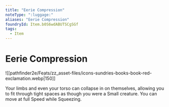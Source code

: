 ```yaml
---
title: "Eerie Compression"
noteType: ":luggage:"
aliases: "Eerie Compression"
foundryId: Item.b0S6wdABUTSCgSGf
tags:
  - Item
---
```


# Eerie Compression
![[pathfinder2e/Feats/zz_asset-files/icons-sundries-books-book-red-exclamation.webp|150]]

Your limbs and even your torso can collapse in on themselves, allowing you to fit through tight spaces as though you were a Small creature. You can move at full Speed while Squeezing.
